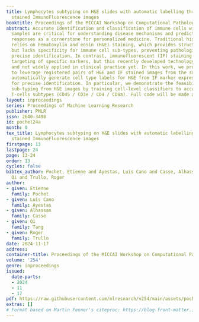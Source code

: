 ```yaml
---
title: Lymphocytes subtyping on H&E slides with automatic labelling through same-tissue
  stained ImmunoFluorescence images
booktitle: Proceedings of the MICCAI Workshop on Computational Pathology
abstract: Accurate identification and classification of immune cells within tissue
  samples are critical for understanding disease mechanisms and predicting treatment
  responses as a cornerstone for personalized medicine. Traditional histopathology
  relies on hematoxylin and eosin (H&E) staining, which provides structural context
  but lacks specificity for immune cell sub-types, preventing pathologists from more
  precise identification. In contrast, immunofluorescent (IF) staining enables precise
  targeting of specific markers, but this recently developed technology is very costly
  and not widely applied in clinical practice yet. In this work, we propose a method
  to leverage registered pairs of H&E and IF stained images from the same tissue to
  automatically generate cell type labels for H&E from IF marker expression, allowing
  for precise identification. In particular, we demonstrate the feasibility of lymphocyte
  sub-typing from H&E images by training cell-level classifiers to accurately distinguish
  T-cells subtypes (CD45 / CD3e / CD4 / CD8a). Full code will be made available.
layout: inproceedings
series: Proceedings of Machine Learning Research
publisher: PMLR
issn: 2640-3498
id: pochet24a
month: 0
tex_title: Lymphocytes subtyping on H&E slides with automatic labelling through same-tissue
  stained ImmunoFluorescence images
firstpage: 13
lastpage: 24
page: 13-24
order: 13
cycles: false
bibtex_author: Pochet, Etienne and Ayestas, Luis Cano and Casse, Alhassan and Tang,
  Qi and Trullo, Roger
author:
- given: Etienne
  family: Pochet
- given: Luis Cano
  family: Ayestas
- given: Alhassan
  family: Casse
- given: Qi
  family: Tang
- given: Roger
  family: Trullo
date: 2024-11-17
address:
container-title: Proceedings of the MICCAI Workshop on Computational Pathology
volume: '254'
genre: inproceedings
issued:
  date-parts:
  - 2024
  - 11
  - 17
pdf: https://raw.githubusercontent.com/mlresearch/v254/main/assets/pochet24a/pochet24a.pdf
extras: []
# Format based on Martin Fenner's citeproc: https://blog.front-matter.io/posts/citeproc-yaml-for-bibliographies/
---
```


